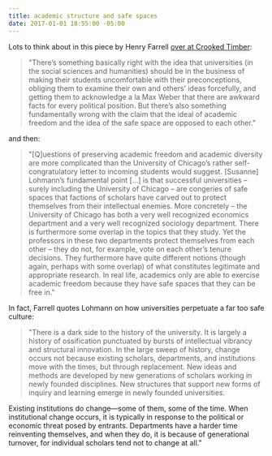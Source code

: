 ```yaml
---
title: academic structure and safe spaces
date: 2017-01-01 18:55:00 -05:00
---
```


Lots to think about in this piece by Henry Farrell [over at Crooked Timber](http://crookedtimber.org/2016/08/27/the-university-of-chicago-is-nothing-more-and-nothing-less-than-a-complex-of-safe-spaces/#comment-689873):

> "There’s something basically right with the idea that universities (in the social sciences and humanities) should be in the business of making their students uncomfortable with their preconceptions, obliging them to examine their own and others’ ideas forcefully, and getting them to acknowledge a la Max Weber that there are awkward facts for every political position. But there’s also something fundamentally wrong with the claim that the ideal of academic freedom and the idea of the safe space are opposed to each other."

and then:

> "[Q]uestions of preserving academic freedom and academic diversity are more complicated than the University of Chicago’s rather self-congratulatory letter to incoming students would suggest. [Susanne] Lohmann’s fundamental point [...] is that successful universities – surely including the University of Chicago – are congeries of safe spaces that factions of scholars have carved out to protect themselves from their intellectual enemies. More concretely – the University of Chicago has both a very well recognized economics department and a very well recognized sociology department. There is furthermore some overlap in the topics that they study. Yet the professors in these two departments protect themselves from each other – they do not, for example, vote on each other’s tenure decisions. They furthermore have quite different notions (though again, perhaps with some overlap) of what constitutes legitimate and appropriate research. In real life, academics only are able to exercise academic freedom because they have safe spaces that they can be free in."

In fact, Farrell quotes Lohmann on how universities perpetuate a far too safe culture:

> "There is a dark side to the history of the university. It is largely a history of ossification punctuated by bursts of intellectual vibrancy and structural innovation. In the large sweep of history, change occurs not because existing scholars, departments, and institutions move with the times, but through replacement. New ideas and methods are developed by new generations of scholars working in newly founded disciplines. New structures that support new forms of inquiry and learning emerge in newly founded universities.

Existing institutions do change—some of them, some of the time. When institutional change occurs, it is typically in response to the political or economic threat posed by entrants. Departments have a harder time reinventing themselves, and when they do, it is because of generational turnover, for individual scholars tend not to change at all."



